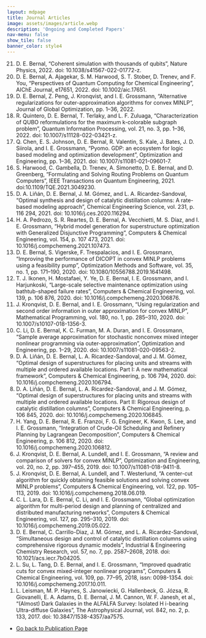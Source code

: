 ```yaml
---
layout: mdpage
title: Journal Articles
image: assets/images/article.webp
description: 'Ongoing and Completed Papers'
nav-menu: false
show_tile: false
banner_color: style4
---
```


<!-- markdownlint-disable MD033 -->

<ol reversed>
    <li> D. E. Bernal, “Coherent simulation with thousands of qubits”, Nature Physics, 2022. doi:
    10.1038/s41567-022-01772-z.</li>
    <li> D. E. Bernal, A. Ajagekar, S. M. Harwood, S. T. Stober, D. Trenev, and F. You, “Perspectives of Quantum Computing for Chemical Engineering”, AIChE Journal, e17651, 2022. doi: 10.1002/aic.17651.</li>
    <li> D. E. Bernal, Z. Peng, J. Kronqvist, and I. E. Grossmann, “Alternative regularizations for outer-approximation algorithms for convex MINLP”, Journal of Global Optimization, pp. 1–36, 2022.</li>
    <li> R. Quintero, D. E. Bernal, T. Terlaky, and L. F. Zuluaga, “Characterization of QUBO reformulations for the maximum k-colorable subgraph problem”, Quantum Information Processing, vol. 21, no. 3, pp. 1–36, 2022. doi: 10.1007/s11128-022-03421-z.</li>
    <li> Q. Chen, E. S. Johnson, D. E. Bernal, R. Valentin, S. Kale, J. Bates, J. D. Siirola, and I. E. Grossmann, “Pyomo. GDP: an ecosystem for logic based modeling and optimization development”, Optimization and Engineering, pp. 1–36, 2021. doi: 10.1007/s11081-021-09601-7.</li>
    <li> S. Harwood, C. Gambella, D. Trenev, A. Simonetto, D. E. Bernal, and D. Greenberg, “Formulating and Solving Routing Problems on Quantum Computers”, IEEE Transactions on Quantum Engineering, 2021. doi:10.1109/TQE.2021.3049230.</li>
    <li> D. A. Liñán, D. E. Bernal, J. M. Gómez, and L. A. Ricardez-Sandoval, “Optimal synthesis and design of catalytic distillation columns: A rate-based modeling approach”, Chemical Engineering Science, vol. 231, p. 116 294, 2021. doi: 10.1016/j.ces.2020.116294.</li>
    <li> H. A. Pedrozo, S. R. Reartes, D. E. Bernal, A. Vecchietti, M. S. Dı́az, and I. E. Grossmann, “Hybrid model generation for superstructure optimization with Generalized Disjunctive Programming”, Computers & Chemical Engineering, vol. 154, p. 107 473, 2021. doi: 10.1016/j.compchemeng.2021.107473.</li>
    <li> D. E. Bernal, S. Vigerske, F. Trespalacios, and I. E. Grossmann, “Improving the performance of DICOPT in convex MINLP problems using a feasibility pump”, Optimization Methods and Software, vol. 35, no. 1, pp. 171–190, 2020. doi: 10.1080/10556788.2019.1641498.</li>
    <li> T. J. Ikonen, H. Mostafaei, Y. Ye, D. E. Bernal, I. E. Grossmann, and I. Harjunkoski, “Large-scale selective maintenance optimization using bathtub-shaped failure rates”, Computers & Chemical Engineering, vol. 139, p. 106 876, 2020. doi: 10.1016/j.compchemeng.2020.106876.</li>
    <li> J. Kronqvist, D. E. Bernal, and I. E. Grossmann, “Using regularization and second order information in outer approximation for convex MINLP”, Mathematical Programming, vol. 180, no. 1, pp. 285–310, 2020. doi: 10.1007/s10107-018-1356-3.</li>
    <li> C. Li, D. E. Bernal, K. C. Furman, M. A. Duran, and I. E. Grossmann, “Sample average approximation for stochastic nonconvex mixed integer nonlinear programming via outer-approximation”, Optimization and Engineering, pp. 1–29, 2020. doi: 10.1007/s11081-020-09563-2.</li>
    <li> D. A. Liñán, D. E. Bernal, L. A. Ricardez-Sandoval, and J. M. Gómez, “Optimal design of superstructures for placing units and streams with multiple and ordered available locations. Part I: A new mathematical framework”, Computers & Chemical Engineering, p. 106 794, 2020. doi: 10.1016/j.compchemeng.2020.106794.</li>
    <li> D. A. Liñán, D. E. Bernal, L. A. Ricardez-Sandoval, and J. M. Gómez, “Optimal design of superstructures for placing units and streams with multiple and ordered available locations. Part II: Rigorous design of catalytic distillation columns”, Computers & Chemical Engineering, p. 106 845, 2020. doi: 10.1016/j.compchemeng.2020.106845.</li>
    <li> H. Yang, D. E. Bernal, R. E. Franzoi, F. G. Engineer, K. Kwon, S. Lee, and I. E. Grossmann, “Integration of Crude-Oil Scheduling and Refinery Planning by Lagrangean Decomposition”, Computers & Chemical Engineering, p. 106 812, 2020. doi: 10.1016/j.compchemeng.2020.106812.</li>
    <li> J. Kronqvist, D. E. Bernal, A. Lundell, and I. E. Grossmann, “A review and comparison of solvers for convex MINLP”, Optimization and Engineering, vol. 20, no. 2, pp. 397–455, 2019. doi: 10.1007/s11081-018-9411-8.</li>
    <li> J. Kronqvist, D. E. Bernal, A. Lundell, and T. Westerlund, “A center-cut algorithm for quickly obtaining feasible solutions and solving convex MINLP problems”, Computers & Chemical Engineering, vol. 122, pp. 105–113, 2019. doi: 10.1016/j.compchemeng.2018.06.019.</li>
    <li> C. L. Lara, D. E. Bernal, C. Li, and I. E. Grossmann, “Global optimization algorithm for multi-period design and planning of centralized and distributed manufacturing networks”, Computers & Chemical Engineering, vol. 127, pp. 295–310, 2019. doi: 10.1016/j.compchemeng.2019.05.022.</li>
    <li> D. E. Bernal, C. Carrillo-Diaz, J. M. Gómez, and L. A. Ricardez-Sandoval, “Simultaneous design and control of catalytic distillation columns using comprehensive rigorous dynamic models”, Industrial & Engineering Chemistry Research, vol. 57, no. 7, pp. 2587–2608, 2018. doi: 10.1021/acs.iecr.7b04205.</li>
    <li> L. Su, L. Tang, D. E. Bernal, and I. E. Grossmann, “Improved quadratic cuts for convex mixed-integer nonlinear programs”, Computers & Chemical Engineering, vol. 109, pp. 77–95, 2018, issn: 0098-1354. doi: 10.1016/j.compchemeng.2017.10.011.</li>
    <li> L. Leisman, M. P. Haynes, S. Janowiecki, G. Hallenbeck, G. Józsa, R. Giovanelli, E. A. Adams, D. E. Bernal, J. M. Cannon, W. F. Janesh, et al., “(Almost) Dark Galaxies in the ALFALFA Survey: Isolated H i-bearing Ultra-diffuse Galaxies”, The Astrophysical Journal, vol. 842, no. 2, p. 133, 2017. doi: 10.3847/1538-4357/aa7575.</li>
</ol>

<ul class="actions">
    <li><a href="/publications.html#articles" class="button icon fa-arrow-left">Go back to Publication Page</a></li>
</ul>
